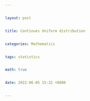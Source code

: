 ```yaml
---


layout: post


title: Continues Uniform distribution


categories: Mathematics


tags: statistics


math: true


date: 2022-06-05 15:32 +0800


---
```

